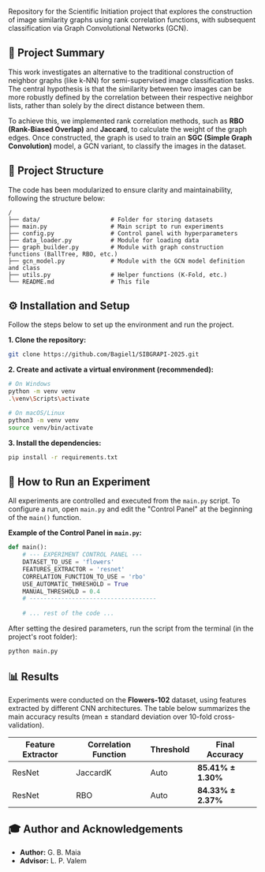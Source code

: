 Repository for the Scientific Initiation project that explores the construction of image similarity graphs using rank correlation functions, with subsequent classification via Graph Convolutional Networks (GCN).

## 📝 Project Summary

This work investigates an alternative to the traditional construction of neighbor graphs (like k-NN) for semi-supervised image classification tasks. The central hypothesis is that the similarity between two images can be more robustly defined by the correlation between their respective neighbor lists, rather than solely by the direct distance between them.

To achieve this, we implemented rank correlation methods, such as **RBO (Rank-Biased Overlap)** and **Jaccard**, to calculate the weight of the graph edges. Once constructed, the graph is used to train an **SGC (Simple Graph Convolution)** model, a GCN variant, to classify the images in the dataset.

## 📂 Project Structure

The code has been modularized to ensure clarity and maintainability, following the structure below:

```
/
├── data/                    # Folder for storing datasets 
├── main.py                  # Main script to run experiments
├── config.py                # Control panel with hyperparameters
├── data_loader.py           # Module for loading data
├── graph_builder.py         # Module with graph construction functions (BallTree, RBO, etc.)
├── gcn_model.py             # Module with the GCN model definition and class
├── utils.py                 # Helper functions (K-Fold, etc.)
└── README.md                # This file
```

## ⚙️ Installation and Setup

Follow the steps below to set up the environment and run the project.

**1. Clone the repository:**
```bash
git clone https://github.com/Bagiel1/SIBGRAPI-2025.git
```

**2. Create and activate a virtual environment (recommended):**
```bash
# On Windows
python -m venv venv
.\venv\Scripts\activate

# On macOS/Linux
python3 -m venv venv
source venv/bin/activate
```

**3. Install the dependencies:**
```bash
pip install -r requirements.txt
```

## 🚀 How to Run an Experiment

All experiments are controlled and executed from the `main.py` script. To configure a run, open `main.py` and edit the "Control Panel" at the beginning of the `main()` function.

**Example of the Control Panel in `main.py`:**
```python
def main():
    # --- EXPERIMENT CONTROL PANEL ---
    DATASET_TO_USE = 'flowers'
    FEATURES_EXTRACTOR = 'resnet'
    CORRELATION_FUNCTION_TO_USE = 'rbo'
    USE_AUTOMATIC_THRESHOLD = True
    MANUAL_THRESHOLD = 0.4
    # ------------------------------------
    
    # ... rest of the code ...
```

After setting the desired parameters, run the script from the terminal (in the project's root folder):
```bash
python main.py
```

## 📊 Results

Experiments were conducted on the **Flowers-102** dataset, using features extracted by different CNN architectures. The table below summarizes the main accuracy results (mean ± standard deviation over 10-fold cross-validation).

| Feature Extractor | Correlation Function | Threshold | Final Accuracy          |
|-------------------|----------------------|-----------|-------------------------|
| ResNet            | JaccardK             | Auto      | **85.41% ± 1.30%** |
| ResNet            | RBO                  | Auto      | **84.33% ± 2.37%** |

## 🎓 Author and Acknowledgements

* **Author:** G. B. Maia
* **Advisor:** L. P. Valem
